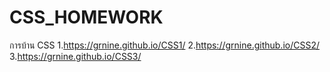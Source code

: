 # CSS_HOMEWORK

การบ้าน CSS 
1.https://grnine.github.io/CSS1/
2.https://grnine.github.io/CSS2/
3.https://grnine.github.io/CSS3/
